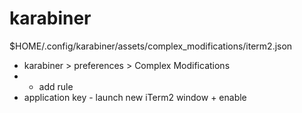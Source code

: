 # karabiner

$HOME/.config/karabiner/assets/complex_modifications/iterm2.json

- karabiner > preferences > Complex Modifications
- + add rule
- application key - launch new iTerm2 window + enable
